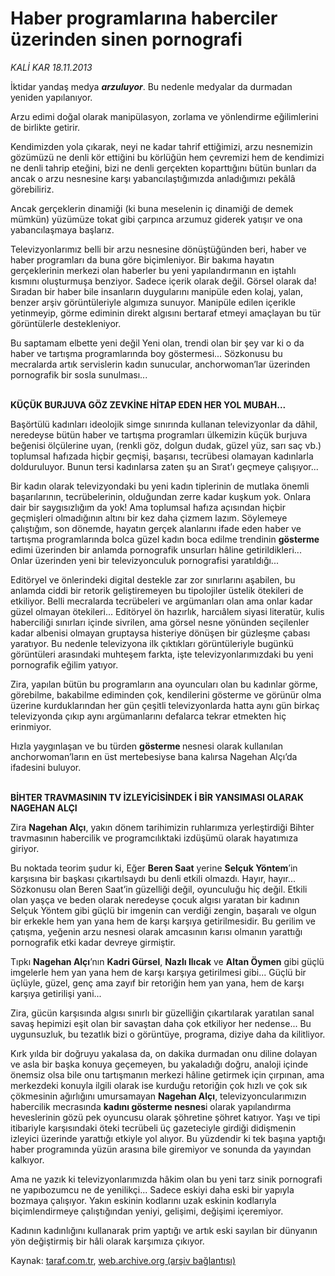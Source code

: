 # Haber programlarına haberciler üzerinden sinen pornografi 

*KALİ KAR 18.11.2013*

<div class="yazi"><p>İktidar yandaş medya <b><i>arzuluyor</i></b>. Bu nedenle medyalar da durmadan yeniden yapılanıyor.</p>
<p>Arzu edimi doğal olarak manipülasyon, zorlama ve yönlendirme eğilimlerini de birlikte getirir.</p>
<p>Kendimizden yola çıkarak, neyi ne kadar tahrif ettiğimizi, arzu nesnemizin gözümüzü ne denli kör ettiğini bu körlüğün hem çevremizi hem de kendimizi ne denli tahrip eteğini, bizi ne denli gerçekten koparttığını bütün bunları da ancak o arzu nesnesine karşı yabancılaştığımızda anladığımızı pekâlâ görebiliriz. </p>
<p>Ancak gerçeklerin dinamiği (ki buna meselenin iç dinamiği de demek mümkün) yüzümüze tokat gibi çarpınca arzumuz giderek yatışır ve ona yabancılaşmaya başlarız. </p>
<p>Televizyonlarımız belli bir arzu nesnesine dönüştüğünden beri, haber ve haber programları da buna göre biçimleniyor. Bir bakıma hayatın gerçeklerinin merkezi olan haberler bu yeni yapılandırmanın en iştahlı kısmını oluşturmuşa benziyor. Sadece içerik olarak değil. Görsel olarak da! Sıradan bir haber bile insanların duygularını manipüle eden kolaj, yalan, benzer arşiv görüntüleriyle algımıza sunuyor. Manipüle edilen içerikle yetinmeyip, görme ediminin direkt algısını bertaraf etmeyi amaçlayan bu tür görüntülerle destekleniyor. </p>
<p>Bu saptamam elbette yeni değil Yeni olan, trendi olan bir şey var ki o da haber ve tartışma programlarında boy göstermesi... Sözkonusu bu mecralarda artık servislerin kadın sunucular, anchorwoman’lar üzerinden pornografik bir sosla sunulması...</p>
<p><b><br/>KÜÇÜK BURJUVA GÖZ ZEVKİNE HİTAP EDEN HER YOL MUBAH...</b></p>
<p>Başörtülü kadınları ideolojik simge sınırında kullanan televizyonlar da dâhil, neredeyse bütün haber ve tartışma programları ülkemizin küçük burjuva beğenisi ölçülerine uyan, (renkli göz, dolgun dudak, güzel yüz, sarı saç vb.) toplumsal hafızada hiçbir geçmişi, başarısı, tecrübesi olamayan kadınlarla dolduruluyor. Bunun tersi kadınlarsa zaten şu an Sırat’ı geçmeye çalışıyor...</p>
<p>Bir kadın olarak televizyondaki bu yeni kadın tiplerinin de mutlaka önemli başarılarının, tecrübelerinin, olduğundan zerre kadar kuşkum yok. Onlara dair bir saygısızlığım da yok! Ama toplumsal hafıza açısından hiçbir geçmişleri olmadığının altını bir kez daha çizmem lazım. Söylemeye çalıştığım, son dönemde, hayatın gerçek alanlarını ifade eden haber ve tartışma programlarında bolca güzel kadın boca edilme trendinin <b>gösterme</b> edimi üzerinden bir anlamda pornografik unsurları hâline getirildikleri... Onlar üzerinden yeni bir televizyonculuk pornografisi yaratıldığı... </p>
<p>Editöryel ve önlerindeki digital destekle zar zor sınırlarını aşabilen, bu anlamda ciddi bir retorik geliştiremeyen bu tipolojiler üstelik ötekileri de etkiliyor. Belli mecralarda tecrübeleri ve argümanları olan ama onlar kadar güzel olmayan ötekileri... Editöryel ön hazırlık, harcıâlem siyasi literatür, kulis haberciliği sınırları içinde sivrilen, ama görsel nesne yönünden seçilenler kadar albenisi olmayan gruptaysa histeriye dönüşen bir güzleşme çabası yaratıyor. Bu nedenle televizyona ilk çıktıkları görüntüleriyle bugünkü görüntüleri arasındaki muhteşem farkta, işte televizyonlarımızdaki bu yeni pornografik eğilim yatıyor.</p>
<p>Zira, yapılan bütün bu programların ana oyuncuları olan bu kadınlar görme, görebilme, bakabilme ediminden çok, kendilerini gösterme ve görünür olma üzerine kurduklarından her gün çeşitli televizyonlarda hatta aynı gün birkaç televizyonda çıkıp aynı argümanlarını defalarca tekrar etmekten hiç erinmiyor.</p>
<p>Hızla yaygınlaşan ve bu türden <b>gösterme </b>nesnesi olarak kullanılan anchorwoman’ların en üst mertebesiyse bana kalırsa Nagehan Alçı’da ifadesini buluyor. </p>
<p><b><br/>BİHTER TRAVMASININ TV İZLEYİCİSİNDEK İ BİR YANSIMASI OLARAK NAGEHAN ALÇI</b></p>
<p>Zira <b>Nagehan Alçı</b>, yakın dönem tarihimizin ruhlarımıza yerleştirdiği Bihter travmasının habercilik ve programcılıktaki izdüşümü olarak hayatımıza giriyor. </p>
<p>Bu noktada teorim şudur ki, Eğer <b>Beren Saat</b> yerine <b>Selçuk Yöntem</b>’in karşısına bir başkası çıkartılsaydı bu denli etkili olmazdı. Hayır, hayır... Sözkonusu olan Beren Saat’in güzelliği değil, oyunculuğu hiç değil. Etkili olan yaşça ve beden olarak neredeyse çocuk algısı yaratan bir kadının Selçuk Yöntem gibi güçlü bir imgenin can verdiği zengin, başaralı ve olgun bir erkekle hem yan yana hem de karşı karşıya getirilmesidir. Bu gerilim ve çatışma, yeğenin arzu nesnesi olarak amcasının karısı olmanın yarattığı pornografik etki kadar devreye girmiştir. </p>
<p>Tıpkı <b>Nagehan Alçı</b>’nın <b>Kadri Gürsel</b>, <b>Nazlı Ilıcak</b> ve <b>Altan Öymen</b> gibi güçlü imgelerle hem yan yana hem de karşı karşıya getirilmesi gibi... Güçlü bir üçlüyle, güzel, genç ama zayıf bir retoriğin hem yan yana, hem de karşı karşıya getirilişi yani...</p>
<p>Zira, gücün karşısında algısı sınırlı bir güzelliğin çıkartılarak yaratılan sanal savaş hepimizi eşit olan bir savaştan daha çok etkiliyor her nedense... Bu uygunsuzluk, bu tezatlık bizi o görüntüye, programa, diziye daha da kilitliyor.</p>
<p>Kırk yılda bir doğruyu yakalasa da, on dakika durmadan onu diline dolayan ve asla bir başka konuya geçemeyen, bu yakaladığı doğru, analoji içinde önemsiz olsa bile onu tartışmanın merkezi hâline getirmek için çırpınan, ama merkezdeki konuyla ilgili olarak ise kurduğu retoriğin çok hızlı ve çok sık çökmesinin ağırlığını umursamayan <b>Nagehan Alçı</b>, televizyoncularımızın habercilik mecrasında <b>kadını gösterme nesnes</b>i olarak yapılandırma heveslerinin gözü pek oyuncusu olarak şöhretine şöhret katıyor. Yaşı ve tipi itibariyle karşısındaki öteki tecrübeli üç gazeteciyle girdiği didişmenin izleyici üzerinde yarattığı etkiyle yol alıyor. Bu yüzdendir ki tek başına yaptığı haber programında yüzün arasına bile giremiyor ve sonunda da yayından kalkıyor.</p>
<p>Ama ne yazık ki televizyonlarımızda hâkim olan bu yeni tarz sinik pornografi ne yapıbozumcu ne de yenilikçi... Sadece eskiyi daha eski bir yapıyla bozmaya çalışıyor. Yakın eskinin kodlarını uzak eskinin kodlarıyla biçimlendirmeye çalıştığından yeniyi, gelişimi, değişimi içeremiyor. </p>
<p>Kadının kadınlığını kullanarak prim yaptığı ve artık eski sayılan bir dünyanın yön değiştirmiş bir hâli olarak karşımıza çıkıyor.</p>
</div>

Kaynak: [taraf.com.tr](http://www.taraf.com.tr:80/kali-kar/makale-haber-programlarina-haberciler-uzerinden-sinen.htm), [web.archive.org (arşiv bağlantısı)](http://web.archive.org/web/20131120064300/http://www.taraf.com.tr:80/kali-kar/makale-haber-programlarina-haberciler-uzerinden-sinen.htm)
